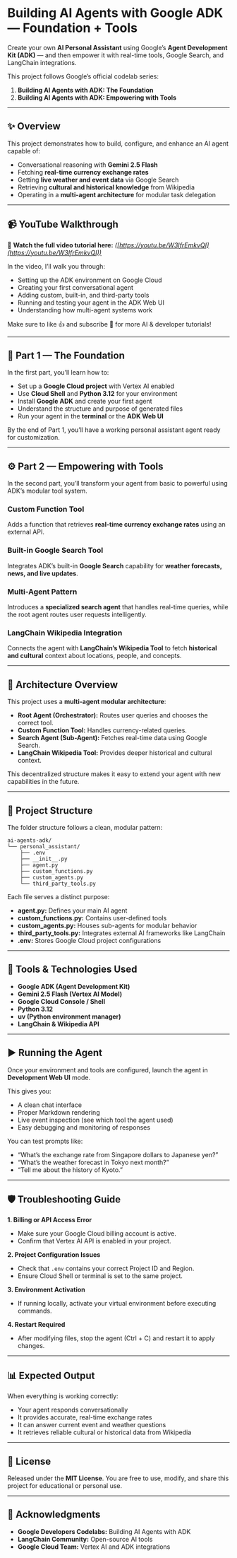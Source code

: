 # Building AI Agents with Google ADK — Foundation + Tools

Create your own **AI Personal Assistant** using Google’s **Agent Development Kit (ADK)** — and then empower it with real-time tools, Google Search, and LangChain integrations.

This project follows Google’s official codelab series:

1. **Building AI Agents with ADK: The Foundation**
2. **Building AI Agents with ADK: Empowering with Tools**

---

## ✨ Overview

This project demonstrates how to build, configure, and enhance an AI agent capable of:

* Conversational reasoning with **Gemini 2.5 Flash**
* Fetching **real-time currency exchange rates**
* Getting **live weather and event data** via Google Search
* Retrieving **cultural and historical knowledge** from Wikipedia
* Operating in a **multi-agent architecture** for modular task delegation

---

## 📹 YouTube Walkthrough

🎥 **Watch the full video tutorial here:**
*([https://youtu.be/W3IfrEmkvQI](https://youtu.be/W3IfrEmkvQI))*

In the video, I’ll walk you through:

* Setting up the ADK environment on Google Cloud
* Creating your first conversational agent
* Adding custom, built-in, and third-party tools
* Running and testing your agent in the ADK Web UI
* Understanding how multi-agent systems work

Make sure to like 👍 and subscribe 🔔 for more AI & developer tutorials!

---

## 🧠 Part 1 — The Foundation

In the first part, you’ll learn how to:

* Set up a **Google Cloud project** with Vertex AI enabled
* Use **Cloud Shell** and **Python 3.12** for your environment
* Install **Google ADK** and create your first agent
* Understand the structure and purpose of generated files
* Run your agent in the **terminal** or the **ADK Web UI**

By the end of Part 1, you’ll have a working personal assistant agent ready for customization.

---

## ⚙️ Part 2 — Empowering with Tools

In the second part, you’ll transform your agent from basic to powerful using ADK’s modular tool system.

### Custom Function Tool

Adds a function that retrieves **real-time currency exchange rates** using an external API.

### Built-in Google Search Tool

Integrates ADK’s built-in **Google Search** capability for **weather forecasts, news, and live updates**.

### Multi-Agent Pattern

Introduces a **specialized search agent** that handles real-time queries, while the root agent routes user requests intelligently.

### LangChain Wikipedia Integration

Connects the agent with **LangChain’s Wikipedia Tool** to fetch **historical and cultural** context about locations, people, and concepts.

---

## 🧩 Architecture Overview

This project uses a **multi-agent modular architecture**:

* **Root Agent (Orchestrator):** Routes user queries and chooses the correct tool.
* **Custom Function Tool:** Handles currency-related queries.
* **Search Agent (Sub-Agent):** Fetches real-time data using Google Search.
* **LangChain Wikipedia Tool:** Provides deeper historical and cultural context.

This decentralized structure makes it easy to extend your agent with new capabilities in the future.

---

## 🧱 Project Structure

The folder structure follows a clean, modular pattern:

```
ai-agents-adk/
└── personal_assistant/
    ├── .env
    ├── __init__.py
    ├── agent.py
    ├── custom_functions.py
    ├── custom_agents.py
    └── third_party_tools.py
```

Each file serves a distinct purpose:

* **agent.py:** Defines your main AI agent
* **custom_functions.py:** Contains user-defined tools
* **custom_agents.py:** Houses sub-agents for modular behavior
* **third_party_tools.py:** Integrates external AI frameworks like LangChain
* **.env:** Stores Google Cloud project configurations

---

## 🧰 Tools & Technologies Used

* **Google ADK (Agent Development Kit)**
* **Gemini 2.5 Flash (Vertex AI Model)**
* **Google Cloud Console / Shell**
* **Python 3.12**
* **uv (Python environment manager)**
* **LangChain & Wikipedia API**

---

## ▶️ Running the Agent

Once your environment and tools are configured, launch the agent in **Development Web UI** mode.

This gives you:

* A clean chat interface
* Proper Markdown rendering
* Live event inspection (see which tool the agent used)
* Easy debugging and monitoring of responses

You can test prompts like:

* “What’s the exchange rate from Singapore dollars to Japanese yen?”
* “What’s the weather forecast in Tokyo next month?”
* “Tell me about the history of Kyoto.”

---

## 🛡️ Troubleshooting Guide

**1. Billing or API Access Error**

* Make sure your Google Cloud billing account is active.
* Confirm that Vertex AI API is enabled in your project.

**2. Project Configuration Issues**

* Check that `.env` contains your correct Project ID and Region.
* Ensure Cloud Shell or terminal is set to the same project.

**3. Environment Activation**

* If running locally, activate your virtual environment before executing commands.

**4. Restart Required**

* After modifying files, stop the agent (Ctrl + C) and restart it to apply changes.

---

## 📊 Expected Output

When everything is working correctly:

* Your agent responds conversationally
* It provides accurate, real-time exchange rates
* It can answer current event and weather questions
* It retrieves reliable cultural or historical data from Wikipedia

---

## 📜 License

Released under the **MIT License**.
You are free to use, modify, and share this project for educational or personal use.

---

## 🙌 Acknowledgments

* **Google Developers Codelabs:** Building AI Agents with ADK
* **LangChain Community:** Open-source AI tools
* **Google Cloud Team:** Vertex AI and ADK integrations
